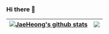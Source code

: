 ### Hi there 👋

<!--
**JaeHeong/JaeHeong** is a ✨ _special_ ✨ repository because its `README.md` (this file) appears on your GitHub profile.

Here are some ideas to get you started:

- 🔭 I’m currently working on ...
- 🌱 I’m currently learning ...
- 👯 I’m looking to collaborate on ...
- 🤔 I’m looking for help with ...
- 💬 Ask me about ...
- 📫 How to reach me: ...
- 😄 Pronouns: ...
- ⚡ Fun fact: ...
-->

| <a href="https://github.com/JaeHeong/github-readme-stats"><img align="center" src="https://github-readme-stats.vercel.app/api?username=JaeHeong&show_icons=true&include_all_commits=true&theme=buefy&hide_border=true" alt="JaeHeong's github stats" /></a> | <a href="https://github.com/JaeHeong/github-readme-stats"><img align="center" src="https://github-readme-stats.vercel.app/api/top-langs/?username=JaeHeong&layout=compact&theme=buefy&hide_border=true" /></a> |
| ------------- | ------------- |
